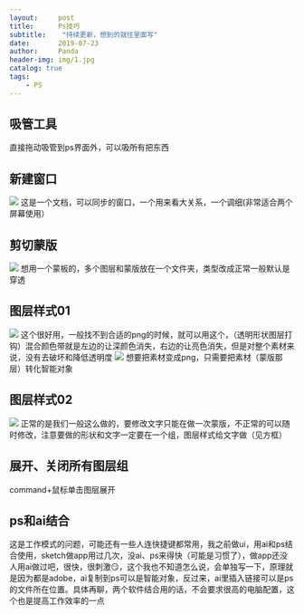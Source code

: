 ```yaml
---
layout:     post
title:      Ps技巧
subtitle:    "持续更新，想到的就往里面写"
date:       2019-07-23
author:     Panda
header-img: img/1.jpg
catalog: true
tags:
    - PS
---
```

## 吸管工具
直接拖动吸管到ps界面外，可以吸所有把东西

## 新建窗口
![](http://ww4.sinaimg.cn/large/006tNc79ly1g59yphifavj30up0kb0u9.jpg)
这是一个文档，可以同步的窗口，一个用来看大关系，一个调细(非常适合两个屏幕使用）

## 剪切蒙版
![](http://ww3.sinaimg.cn/large/006tNc79ly1g5a5qjbz3jj30pu0qcwft.jpg)
想用一个蒙板的，多个图层和蒙版放在一个文件夹，类型改成正常一般默认是穿透

## 图层样式01
![](http://ww1.sinaimg.cn/large/006tNc79ly1g5a64v0ql4j31dr0u0b29.jpg)
这个很好用，一般找不到合适的png的时候，就可以用这个，（透明形状图层打钩）混合颜色带就是左边的让深颜色消失，右边的让亮色消失，但是对整个素材来说，没有去破坏和降低透明度
![](http://ww1.sinaimg.cn/large/006tNc79ly1g5a6am9qdtj30vr0j2dh4.jpg)
想要把素材变成png，只需要把素材（蒙版那层）转化智能对象

## 图层样式02
![](http://ww1.sinaimg.cn/large/006tNc79ly1g5a6ipld0kj30t20lit9m.jpg)
正常的是我们一般这么做的，要修改文字只能在做一次蒙版，不正常的可以随时修改，注意要做的形状和文字一定要在一个组，图层样式给文字做（见方框）

## 展开、关闭所有图层组
command+鼠标单击图层展开

## ps和ai结合
这是工作模式的问题，可能还有一些人连快捷键都常用，我之前做ui，用ai和ps结合使用，sketch做app用过几次，没ai、ps来得快（可能是习惯了），做app还没人用ai做过吧，很快，很刺激😏，这个我也不知道怎么说，会单独写一下，原理就是因为都是adobe，ai复制到ps可以是智能对象，反过来，ai里插入链接可以是ps的文件所在位置。具体再聊，两个软件结合用的话，不会要求很高的电脑配置，这个也是提高工作效率的一点

